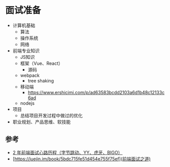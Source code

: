 # 面试准备

* 计算机基础
  * 算法
  * 操作系统
  * 网络
* 前端专业知识
  * JS知识
  * 框架（Vue、React）
    * 源码
  * webpack
    * tree shaking
  * 移动端
    * https://www.ershicimi.com/p/ad63583bcdd2103a6d1b48c12133c6ad
  * nodejs
* 项目
  * 总结项目开发过程中做过的优化
* 职业规划、产品思维、软技能

## 参考

* [2 年前端面试心路历程（字节跳动、YY、虎牙、BIGO）](https://www.ershicimi.com/p/2977aa735eb31fc98a4211fa34fc4701)
* [https://juejin.im/book/5bdc715fe51d454e755f75ef](前端面试之道)